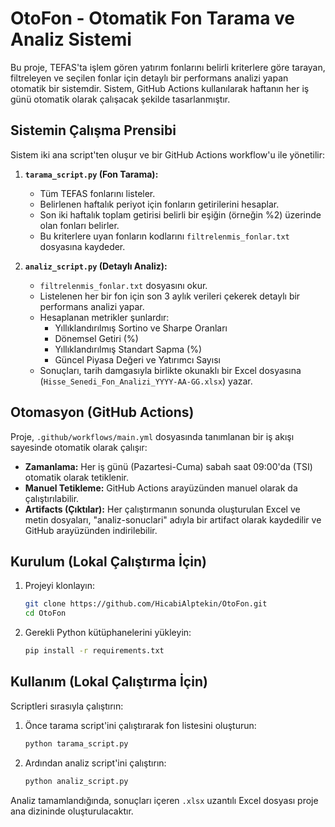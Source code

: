# OtoFon - Otomatik Fon Tarama ve Analiz Sistemi

Bu proje, TEFAS'ta işlem gören yatırım fonlarını belirli kriterlere göre tarayan, filtreleyen ve seçilen fonlar için detaylı bir performans analizi yapan otomatik bir sistemdir. Sistem, GitHub Actions kullanılarak haftanın her iş günü otomatik olarak çalışacak şekilde tasarlanmıştır.

## Sistemin Çalışma Prensibi

Sistem iki ana script'ten oluşur ve bir GitHub Actions workflow'u ile yönetilir:

1.  **`tarama_script.py` (Fon Tarama):**
    *   Tüm TEFAS fonlarını listeler.
    *   Belirlenen haftalık periyot için fonların getirilerini hesaplar.
    *   Son iki haftalık toplam getirisi belirli bir eşiğin (örneğin %2) üzerinde olan fonları belirler.
    *   Bu kriterlere uyan fonların kodlarını `filtrelenmis_fonlar.txt` dosyasına kaydeder.

2.  **`analiz_script.py` (Detaylı Analiz):**
    *   `filtrelenmis_fonlar.txt` dosyasını okur.
    *   Listelenen her bir fon için son 3 aylık verileri çekerek detaylı bir performans analizi yapar.
    *   Hesaplanan metrikler şunlardır:
        - Yıllıklandırılmış Sortino ve Sharpe Oranları
        - Dönemsel Getiri (%)
        - Yıllıklandırılmış Standart Sapma (%)
        - Güncel Piyasa Değeri ve Yatırımcı Sayısı
    *   Sonuçları, tarih damgasıyla birlikte okunaklı bir Excel dosyasına (`Hisse_Senedi_Fon_Analizi_YYYY-AA-GG.xlsx`) yazar.

## Otomasyon (GitHub Actions)

Proje, `.github/workflows/main.yml` dosyasında tanımlanan bir iş akışı sayesinde otomatik olarak çalışır:
- **Zamanlama:** Her iş günü (Pazartesi-Cuma) sabah saat 09:00'da (TSI) otomatik olarak tetiklenir.
- **Manuel Tetikleme:** GitHub Actions arayüzünden manuel olarak da çalıştırılabilir.
- **Artifacts (Çıktılar):** Her çalıştırmanın sonunda oluşturulan Excel ve metin dosyaları, "analiz-sonuclari" adıyla bir artifact olarak kaydedilir ve GitHub arayüzünden indirilebilir.

## Kurulum (Lokal Çalıştırma İçin)

1.  Projeyi klonlayın:
    ```bash
    git clone https://github.com/HicabiAlptekin/OtoFon.git
    cd OtoFon
    ```

2.  Gerekli Python kütüphanelerini yükleyin:
    ```bash
    pip install -r requirements.txt
    ```

## Kullanım (Lokal Çalıştırma İçin)

Scriptleri sırasıyla çalıştırın:

1.  Önce tarama script'ini çalıştırarak fon listesini oluşturun:
    ```bash
    python tarama_script.py
    ```

2.  Ardından analiz script'ini çalıştırın:
    ```bash
    python analiz_script.py
    ```

Analiz tamamlandığında, sonuçları içeren `.xlsx` uzantılı Excel dosyası proje ana dizininde oluşturulacaktır.
